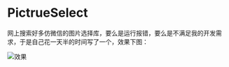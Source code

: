 # PictrueSelect
网上搜索好多仿微信的图片选择库，要么是运行报错，要么是不满足我的开发需求，于是自己花一天半的时间写了一个，效果下图：

![效果](https://github.com/xiangzhihong/PictrueSelect/blob/master/screenshot/meitu_0.png) 
